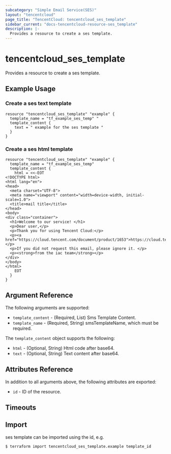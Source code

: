 ```yaml
---
subcategory: "Simple Email Service(SES)"
layout: "tencentcloud"
page_title: "TencentCloud: tencentcloud_ses_template"
sidebar_current: "docs-tencentcloud-resource-ses_template"
description: |-
  Provides a resource to create a ses template.
---
```


# tencentcloud_ses_template

Provides a resource to create a ses template.

## Example Usage

### Create a ses text template

```hcl
resource "tencentcloud_ses_template" "example" {
  template_name = "tf_example_ses_temp" "
  template_content {
    text = " example for the ses template "
  }
}
```

### Create a ses html template

```hcl
resource "tencentcloud_ses_template" "example" {
  template_name = "tf_example_ses_temp"
  template_content {
    html = <<-EOT
<!DOCTYPE html>
<html lang="en">
<head>
  <meta charset="UTF-8">
  <meta name="viewport" content="width=device-width, initial-scale=1.0">
  <title>mail title</title>
</head>
<body>
<div class="container">
  <h1>Welcome to our service! </h1>
  <p>Dear user,</p>
  <p>Thank you for using Tencent Cloud:</p>
  <p><a href="https://cloud.tencent.com/document/product/1653">https://cloud.tencent.com/document/product/1653</a></p>
  <p>If you did not request this email, please ignore it. </p>
  <p><strong>from the iac team</strong></p>
</div>
</body>
</html>
    EOT
  }
}
```

## Argument Reference

The following arguments are supported:

* `template_content` - (Required, List) Sms Template Content.
* `template_name` - (Required, String) smsTemplateName, which must be required.

The `template_content` object supports the following:

* `html` - (Optional, String) Html code after base64.
* `text` - (Optional, String) Text content after base64.

## Attributes Reference

In addition to all arguments above, the following attributes are exported:

* `id` - ID of the resource.



## Timeouts

<no value>


## Import

ses template can be imported using the id, e.g.
```
$ terraform import tencentcloud_ses_template.example template_id
```

